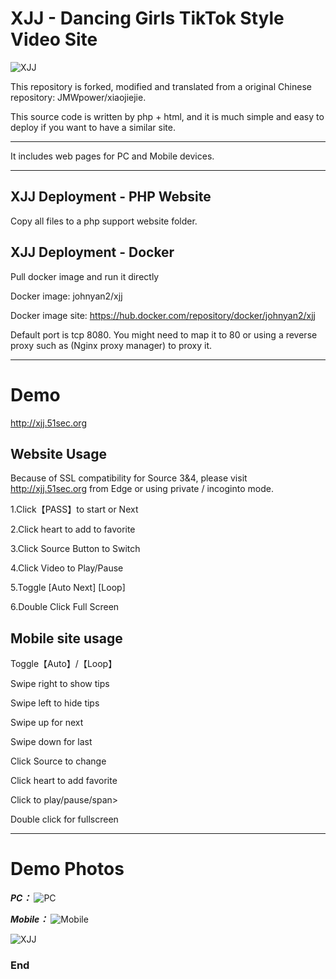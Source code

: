 # XJJ - Dancing Girls TikTok Style Video Site
![XJJ](https://p.51sec.org/file/netsec/2022/10/logo.png "Logo")

This repository is forked, modified and translated from a original Chinese repository: JMWpower/xiaojiejie. 

This source code is written by php + html, and it is much simple and easy to deploy if you want to have a similar site. 

------------

It includes web pages for PC and Mobile devices. 

------------

## XJJ Deployment - PHP Website

Copy all files to a php support website folder. 



## XJJ Deployment - Docker
Pull docker image and run it directly

Docker image: johnyan2/xjj

Docker image site: https://hub.docker.com/repository/docker/johnyan2/xjj

Default port is tcp 8080. You might need to map it to 80 or using a reverse proxy such as (Nginx proxy manager) to proxy it. 

------------

# Demo
<http://xjj.51sec.org>

## Website Usage

Because of SSL compatibility for Source 3&4, please visit http://xjj.51sec.org from Edge or using private / incoginto mode.

1.Click【PASS】to start or Next

2.Click heart to add to favorite

3.Click Source Button to Switch

4.Click Video to Play/Pause

5.Toggle [Auto Next] [Loop]

6.Double Click Full Screen


## Mobile site usage
Toggle【Auto】/【Loop】

Swipe right to show tips

Swipe left to hide tips

Swipe up for next

Swipe down for last

Click Source to change

Click heart to add favorite

Click to play/pause/span>

Double click for fullscreen

------------

# Demo Photos

***PC：***
![PC](https://p.51sec.org/file/netsec/2022/10/MobaXterm_G0dt5dBwfp.png "PC")

***Mobile：***
![Mobile](https://ftp.bmp.ovh/imgs/2020/06/e6b0848986829db1.jpg "Mobile")


![XJJ](https://p.51sec.org/file/netsec/2022/10/round%20corner%20xjj%20logo.png "Logo")
### End

